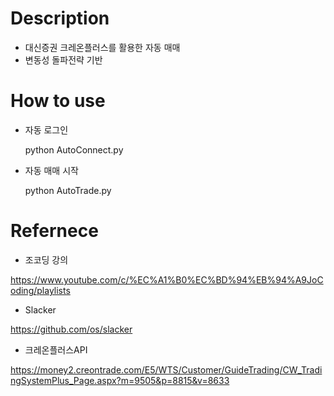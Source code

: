 # Description
- 대신증권 크레온플러스를 활용한 자동 매매
- 변동성 돌파전략 기반

# How to use
- 자동 로그인

  python AutoConnect.py
- 자동 매매 시작

  python AutoTrade.py

# Refernece
- 조코딩 강의

https://www.youtube.com/c/%EC%A1%B0%EC%BD%94%EB%94%A9JoCoding/playlists

- Slacker

https://github.com/os/slacker

- 크레온플러스API

https://money2.creontrade.com/E5/WTS/Customer/GuideTrading/CW_TradingSystemPlus_Page.aspx?m=9505&p=8815&v=8633

